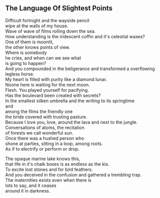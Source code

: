 The Language Of Slightest Points
--------------------------------
Difficult fortnight and the wayside pencil  
wipe at the walls of my house.  
Wave of wave of films rolling down the sea.  
How understanding is the iridescent coffin and it's celestial waxes?  
One of them is moonlit,  
the other knows points of view.  
Where is somebody  
he cries, and when can we see what  
is going to happen?  
And you compounded in the beligerance and transformed a overflowing legless horse.  
My heart is filled with purity like a diamond lunar.  
Noone here is waiting for the next moon.  
Flesh. You played yourself for pacifying.  
Has the boulevard been created with secrets?  
In the smallest silken umbrella and the writing to its springtime  
and  
among the films the friendly one  
the bride covered with trusting pasture.  
Because I love you, love, around the lava and next to the jungle.  
Conversations of atoms, the recitation  
of forests we call wonderful sun.  
Once there was a hushed person who  
shone at parties, sitting in a loop, among roots.  
As if to electrify or perform or drop.  
  
The opaque marine lake knows this,  
that life in it's chalk boxes is as endless as the kis.  
To excite lost stones and for bird feathers.  
And you deceived in the confusion and gathered a trembling trap.  
The maternities exists even when there is  
lots to say, and it ceases  
around it in darkness.  

